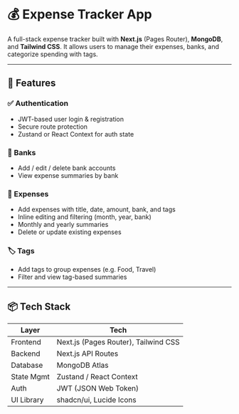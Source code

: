# 💰 Expense Tracker App

A full-stack expense tracker built with **Next.js** (Pages Router), **MongoDB**, and **Tailwind CSS**. It allows users to manage their expenses, banks, and categorize spending with tags.

---

## 🚀 Features

### ✅ Authentication
- JWT-based user login & registration
- Secure route protection
- Zustand or React Context for auth state

### 🏦 Banks
- Add / edit / delete bank accounts
- View expense summaries by bank

### 💸 Expenses
- Add expenses with title, date, amount, bank, and tags
- Inline editing and filtering (month, year, bank)
- Monthly and yearly summaries
- Delete or update existing expenses

### 🏷️ Tags
- Add tags to group expenses (e.g. Food, Travel)
- Filter and view tag-based summaries

---

## 📦 Tech Stack

| Layer       | Tech                                |
|-------------|-------------------------------------|
| Frontend    | Next.js (Pages Router), Tailwind CSS |
| Backend     | Next.js API Routes                  |
| Database    | MongoDB Atlas                       |
| State Mgmt  | Zustand / React Context             |
| Auth        | JWT (JSON Web Token)                |
| UI Library  | shadcn/ui, Lucide Icons             |

